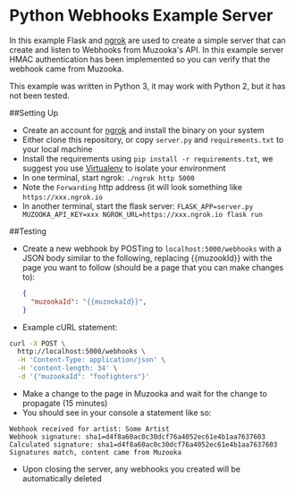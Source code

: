 Python Webhooks Example Server
==============================

In this example Flask and [ngrok](https://ngrok.com/) are used to create a simple server that can
create and listen to Webhooks from Muzooka's API. In this example server HMAC authentication has
been implemented so you can verify that the webhook came from Muzooka.

This example was written in Python 3, it may work with Python 2, but it has not been tested.


##Setting Up
- Create an account for [ngrok](https://ngrok.com/) and install the binary on your system
- Either clone this repository, or copy `server.py` and `requirements.txt` to your local machine
- Install the requirements using `pip install -r requirements.txt`, we suggest you use
  [Virtualenv](https://virtualenv.pypa.io/) to isolate your environment
- In one terminal, start ngrok: `./ngrok http 5000`
- Note the `Forwarding` http address (it will look something like `https://xxx.ngrok.io`
- In another terminal, start the flask server:
  `FLASK_APP=server.py MUZOOKA_API_KEY=xxx NGROK_URL=https://xxx.ngrok.io flask run`


##Testing
- Create a new webhook by POSTing to `localhost:5000/webhooks` with a JSON body similar to the
  following, replacing {{muzookId}} with the page you want to follow (should be a page that you can
  make changes to):
  ```json
  {
    "muzookaId": "{{muzookaId}}",
  }
  ```
- Example cURL statement:
```bash
curl -X POST \
  http://localhost:5000/webhooks \
  -H 'Content-Type: application/json' \
  -H 'content-length: 34' \
  -d '{"muzookaId": "foofighters"}'
```
- Make a change to the page in Muzooka and wait for the change to propagate (15 minutes)
- You should see in your console a statement like so:
```
Webhook received for artist: Some Artist
Webhook signature: sha1=d4f8a60ac0c30dcf76a4052ec61e4b1aa7637603
Calculated signature: sha1=d4f8a60ac0c30dcf76a4052ec61e4b1aa7637603
Signatures match, content came from Muzooka
```
- Upon closing the server, any webhooks you created will be automatically deleted
